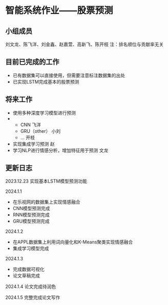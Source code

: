 # 智能系统作业——股票预测
## 小组成员
刘文龙、陈飞洋、刘金鑫、赵嘉萱、高新飞、陈开枝
注：排名顺位与贡献率无关
## 目前已完成的工作
+ 已有数据集可以直接使用，但需要注意标注数据集的出处
+ 已实现LSTM完成基本的股票预测
## 将来工作
+ 使用多种深度学习模型进行预测
+ + CNN 飞洋
  + GRU（other） 小刘
  + ... 开枝
+ 实现集成学习预测 赵
+ 学习NLP进行情感分析，增加特征用于预测 文龙
## 更新日志
2023.12.23 实现基本LSTM模型预测功能


2024.1.1 
+ 在乐视网的数据集上实现情感融合
+ CNN模型预测完成
+ RNN模型预测完成
+ GRU模型预测完成


2024.1.2
+ 在APPL数据集上利用词向量化和K-Means聚类实现情感融合
+ 集成学习模型完成


2024.1.3
+ 完成数据可视化
+ 论文草稿完成


2024.1.4 论文完成待润色


2024.1.5 完整完成论文写作

